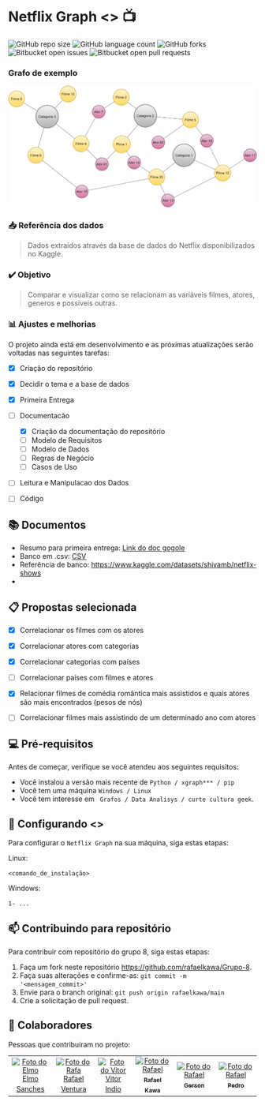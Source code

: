 # Netflix Graph <> :tv:


<!---Esses são exemplos. Veja https://shields.io para outras pessoas ou para personalizar este conjunto de escudos. Você pode querer incluir dependências, status do projeto e informações de licença aqui--->

![GitHub repo size](https://img.shields.io/github/repo-size/iuricode/README-template?style=for-the-badge)
![GitHub language count](https://img.shields.io/github/languages/count/iuricode/README-template?style=for-the-badge)
![GitHub forks](https://img.shields.io/github/forks/iuricode/README-template?style=for-the-badge)
![Bitbucket open issues](https://img.shields.io/bitbucket/issues/iuricode/README-template?style=for-the-badge)
![Bitbucket open pull requests](https://img.shields.io/bitbucket/pr-raw/iuricode/README-template?style=for-the-badge)

### Grafo de exemplo
<img src="assets/grafos-Categoria-filme-atores.drawio.png" alt="EXEMPLO DO GRAFO">

### 📥 Referência dos dados
> Dados extraídos através da base de dados do Netflix disponibilizados no Kaggle.

### ✔️ Objetivo
> Comparar e visualizar como se relacionam as variáveis filmes, atores, generos e possíveis outras.


### 📊 Ajustes e melhorias

O projeto ainda está em desenvolvimento e as próximas atualizações serão voltadas nas seguintes tarefas:

- [x] Criação do repositório
- [x] Decidir o tema e a base de dados
- [x] Primeira Entrega
- [ ] Documentacão 
  - [x] Criação da documentação do repositório
  - [ ] Modelo de Requisitos
  - [ ] Modelo de Dados
  - [ ] Regras de Negócio
  - [ ] Casos de Uso
- [ ] Leitura e Manipulacao dos Dados
- [ ] Código


## 📚 Documentos

- Resumo para primeira entrega: [Link do doc gogole](https://docs.google.com/document/d/1UWSSgoKCm9E-zEY7kq5JNXwa7IkFpLV12K-KCv8bp5U/edit?usp=sharing)
- Banco em .csv: [CSV](<data/netflix_titles.csv>)
- Referência de banco: https://www.kaggle.com/datasets/shivamb/netflix-shows
- 

## 📋 Propostas selecionada

- [x] Correlacionar os filmes com os atores
- [x] Correlacionar atores com categorias
- [x] Correlacionar categorias com países
- [ ] Correlacionar países com filmes e atores
- [x] Relacionar filmes de comédia romântica mais assistidos e quais atores são mais encontrados (pesos de nós)
- [ ] Correlacionar filmes mais assistindo de um determinado ano com atores


## 💻 Pré-requisitos

Antes de começar, verifique se você atendeu aos seguintes requisitos:
<!---Estes são apenas requisitos de exemplo. Adicionar, duplicar ou remover conforme necessário--->
* Você instalou a versão mais recente de `Python / xgraph*** / pip`
* Você tem uma máquina `Windows / Linux  `
* Você tem interesse em ` Grafos / Data Analisys / curte cultura geek`.

## 🚀 Configurando <>

Para configurar o `Netflix Graph` na sua máquina, siga estas etapas:

 Linux:
```
<comando_de_instalação>
```

Windows:
```
1- ...

```
<!---
## ☕ Executando Netflix Graph

Para iniciar a aplicacao , siga estas etapas:

```
1- npm start ( front-end )
2- yarn start ( back-end )
```

Adicione comandos de execução e exemplos que você acha que os usuários acharão úteis. Fornece uma referência de opções para pontos de bônus!
--->

## 📫 Contribuindo para repositório
<!---Se o seu README for longo ou se você tiver algum processo ou etapas específicas que deseja que os contribuidores sigam, considere a criação de um arquivo CONTRIBUTING.md separado--->
Para contribuir com repositório do grupo 8, siga estas etapas:

1. Faça um fork neste repositório https://github.com/rafaelkawa/Grupo-8.
2. Faça suas alterações e confirme-as: `git commit -m '<mensagem_commit>'`
3. Envie para o branch original: `git push origin rafaelkawa/main`
4. Crie a solicitação de pull request.

## 🤝 Colaboradores

Pessoas que contribuíram no projeto:

<table>
  <tr>
    <td align="center">
      <a href="#">
        <img src="https://avatars.githubusercontent.com/u/22893710?s=400&u=ac6b0a06fabd6ea351b70199ea3cd41ff855dc00&v=44" width="100px;" alt="Foto do Elmo"/><br>
        <sub>
          <a href="https://github.com/elmojuh">Elmo Sanches</a>
        </sub>
      </a>
    </td>
    <td align="center">
      <a href="#">
        <img src="https://avatars.githubusercontent.com/u/28628701?s=400&u=0d1b921e35e974b6ebd5e0fa22916e348bb79059&v=4" width="100px;" alt="Foto do Rafa"/><br>
        <sub>
          <a href="https://github.com/rafael-ventura">Rafael Ventura</a>
        </sub>
      </a>
    </td>
    <td align="center">
      <a href="#">
        <img src="https://images-ext-2.discordapp.net/external/61qsYP7cEbsK9rMV_5lkGrygMQSS5t4bkF7EDj45Qkg/%3Fs%3D400%26u%3Dedfba6747868e83c2624008b61494f6e8e6ef1dd%26v%3D4/https/avatars.githubusercontent.com/u/88738275" width="100px;" alt="Foto do Vitor"/><br>
        <sub>
          <a href="https://github.com/vitorindio">Vitor Indio</a>
        </sub>
      </a>
    </td>
    <td align="center">
      <a href="#">
        <img src="https://avatars.githubusercontent.com/u/115169812?v=4" width="100px;" alt="Foto do Rafael"/><br>
        <sub>
          <b>Rafael Kawa</b>
        </sub>
      </a>
    </td>
    <td align="center">
      <a href="#">
        <img src="https://avatars.githubusercontent.com/u/115169812?v=4" width="100px;" alt="Foto do Rafael"/><br>
        <sub>
          <b>Gerson </b>
        </sub>
      </a>
    </td>
    <td align="center">
      <a href="#">
        <img src="https://avatars.githubusercontent.com/u/115169812?v=4" width="100px;" alt="Foto do Rafael"/><br>
        <sub>
          <b>Pedro</b>
        </sub>
      </a>
    </td>
  </tr>
</table>